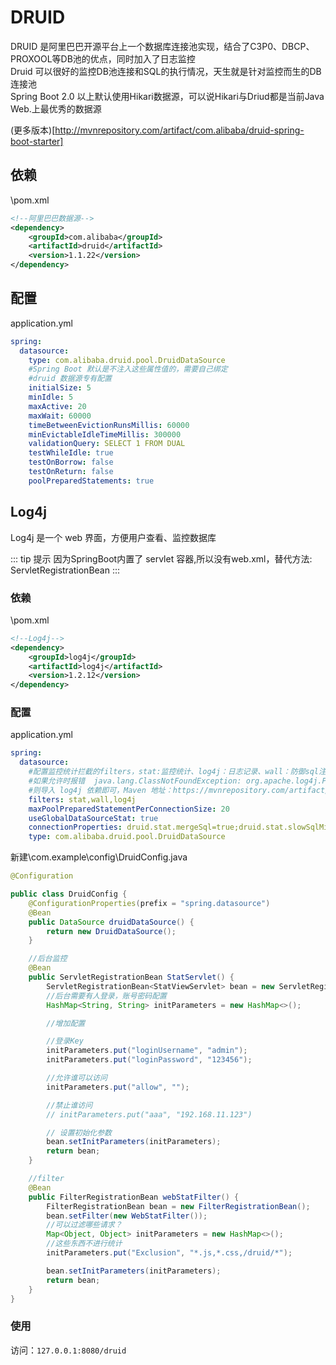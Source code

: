 # DRUID

DRUID 是阿里巴巴开源平台上一个数据库连接池实现，结合了C3P0、DBCP、PROXOOL等DB池的优点，同时加入了日志监控  
Druid 可以很好的监控DB池连接和SQL的执行情况，天生就是针对监控而生的DB连接池  
Spring Boot 2.0 以上默认使用Hikari数据源，可以说Hikari与Driud都是当前Java Web.上最优秀的数据源

(更多版本)[http://mvnrepository.com/artifact/com.alibaba/druid-spring-boot-starter]
 
## 依赖

\pom.xml

``` xml
<!--阿里巴巴数据源-->
<dependency>
    <groupId>com.alibaba</groupId>
    <artifactId>druid</artifactId>
    <version>1.1.22</version>
</dependency>
```

## 配置

application.yml

``` yaml
spring:
  datasource:
    type: com.alibaba.druid.pool.DruidDataSource
    #Spring Boot 默认是不注入这些属性值的，需要自己绑定
    #druid 数据源专有配置
    initialSize: 5
    minIdle: 5
    maxActive: 20
    maxWait: 60000
    timeBetweenEvictionRunsMillis: 60000
    minEvictableIdleTimeMillis: 300000
    validationQuery: SELECT 1 FROM DUAL
    testWhileIdle: true
    testOnBorrow: false
    testOnReturn: false
    poolPreparedStatements: true
```

## Log4j

Log4j 是一个 web 界面，方便用户查看、监控数据库

::: tip 提示
因为SpringBoot内置了 servlet 容器,所以没有web.xml，替代方法: ServletRegistrationBean
:::

### 依赖

\pom.xml

``` xml
<!--Log4j-->
<dependency>
    <groupId>log4j</groupId>
    <artifactId>log4j</artifactId>
    <version>1.2.12</version>
</dependency>
```

### 配置

application.yml

``` yaml
spring:
  datasource:
    #配置监控统计拦截的filters，stat:监控统计、log4j：日志记录、wall：防御sql注入
    #如果允许时报错  java.lang.ClassNotFoundException: org.apache.log4j.Priority
    #则导入 log4j 依赖即可，Maven 地址：https://mvnrepository.com/artifact/log4j/log4j
    filters: stat,wall,log4j
    maxPoolPreparedStatementPerConnectionSize: 20
    useGlobalDataSourceStat: true
    connectionProperties: druid.stat.mergeSql=true;druid.stat.slowSqlMillis=500
    type: com.alibaba.druid.pool.DruidDataSource
```

新建\com.example\config\DruidConfig.java

``` Java
@Configuration

public class DruidConfig {
    @ConfigurationProperties(prefix = "spring.datasource")
    @Bean
    public DataSource druidDataSource() {
        return new DruidDataSource();
    }

    //后台监控
    @Bean
    public ServletRegistrationBean StatServlet() {
        ServletRegistrationBean<StatViewServlet> bean = new ServletRegistrationBean<>(new StatViewServlet(), "/druid/*");
        //后台需要有人登录，账号密码配置
        HashMap<String, String> initParameters = new HashMap<>();

        //增加配置

        //登录Key
        initParameters.put("loginUsername", "admin");
        initParameters.put("loginPassword", "123456");

        //允许谁可以访问
        initParameters.put("allow", "");

        //禁止谁访问
        // initParameters.put("aaa", "192.168.11.123")

        // 设置初始化参数
        bean.setInitParameters(initParameters);
        return bean;
    }

    //filter
    @Bean
    public FilterRegistrationBean webStatFilter() {
        FilterRegistrationBean bean = new FilterRegistrationBean();
        bean.setFilter(new WebStatFilter());
        //可以过滤哪些请求？
        Map<Object, Object> initParameters = new HashMap<>();
        //这些东西不进行统计
        initParameters.put("Exclusion", "*.js,*.css,/druid/*");

        bean.setInitParameters(initParameters);
        return bean;
    }
}
```

### 使用

访问：``127.0.0.1:8080/druid``
